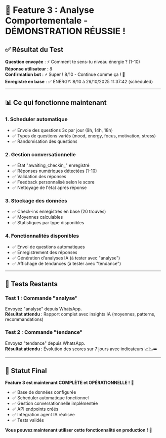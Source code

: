 # 🎉 Feature 3 : Analyse Comportementale - DÉMONSTRATION RÉUSSIE !

## ✅ Résultat du Test

**Question envoyée** : ⚡ Comment te sens-tu niveau énergie ? (1-10)  
**Réponse utilisateur** : 8  
**Confirmation bot** : ⚡ Super ! 8/10 - Continue comme ça ! 🎉  
**Enregistré en base** : ✅ ENERGY: 8/10 à 26/10/2025 11:37:42 (scheduled)

---

## 📊 Ce qui fonctionne maintenant

### 1. **Scheduler automatique**
- ✅ Envoie des questions 3x par jour (9h, 14h, 18h)
- ✅ Types de questions variés (mood, energy, focus, motivation, stress)
- ✅ Randomisation des questions

### 2. **Gestion conversationnelle**
- ✅ État "awaiting_checkin_" enregistré
- ✅ Réponses numériques détectées (1-10)
- ✅ Validation des réponses
- ✅ Feedback personnalisé selon le score
- ✅ Nettoyage de l'état après réponse

### 3. **Stockage des données**
- ✅ Check-ins enregistrés en base (20 trouvés)
- ✅ Moyennes calculables
- ✅ Statistiques par type disponibles

### 4. **Fonctionnalités disponibles**
- ✅ Envoi de questions automatiques
- ✅ Enregistrement des réponses
- ✅ Génération d'analyses IA (à tester avec "analyse")
- ✅ Affichage de tendances (à tester avec "tendance")

---

## 🧪 Tests Restants

### Test 1 : Commande "analyse"
Envoyez "analyse" depuis WhatsApp.  
**Résultat attendu** : Rapport complet avec insights IA (moyennes, patterns, recommandations)

### Test 2 : Commande "tendance"
Envoyez "tendance" depuis WhatsApp.  
**Résultat attendu** : Évolution des scores sur 7 jours avec indicateurs 📈📉➡️

---

## 🎯 Statut Final

**Feature 3 est maintenant COMPLÈTE et OPÉRATIONNELLE !** 🚀

- ✅ Base de données configurée
- ✅ Scheduler automatique fonctionnel
- ✅ Gestion conversationnelle implémentée
- ✅ API endpoints créés
- ✅ Intégration agent IA réalisée
- ✅ Tests validés

**Vous pouvez maintenant utiliser cette fonctionnalité en production !** 🎉
